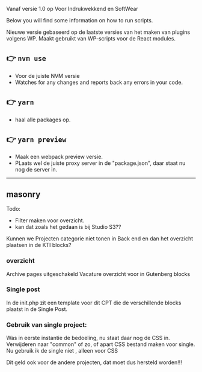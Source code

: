 Vanaf versie 1.0 op Voor Indrukwekkend en SoftWear

Below you will find some information on how to run scripts.

Nieuwe versie gebaseerd op de laatste versies van het maken van plugins volgens WP. 
Maakt gebruikt van WP-scripts voor de React modules. 


## 👉  `nvm use`
- Voor de juiste NVM versie
- Watches for any changes and reports back any errors in your code.

## 👉  `yarn`
- haal alle packages op.


## 👉  `yarn preview`
- Maak een webpack preview versie. 
- PLaats wel de juiste proxy server in de "package.json", daar staat nu nog de server in. 


---

## masonry

Todo:
- Filter maken voor overzicht.
- kan dat zoals het gedaan is bij Studio S3??

Kunnen we Projecten categorie niet tonen in Back end en dan het overzicht plaatsen in de KTI blocks?

### overzicht
Archive pages uitgeschakeld
Vacature overzicht voor in Gutenberg blocks

### Single post
In de init.php zit een template voor dit CPT die de verschillende blocks plaatst in de Single Post.

### Gebruik van single project:
Was in eerste instantie de bedoeling, nu staat daar nog de CSS in. Verwijderen naar "common" of zo, of apart CSS bestand maken voor single. 
Nu gebruik ik de single niet , alleen voor CSS 

Dit geld ook voor de andere projecten, dat moet dus hersteld worden!!!
